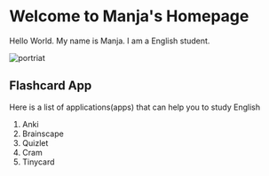 # Welcome to Manja's Homepage

Hello World. My name is Manja. I am a English student.

![portriat](https://www.artsy.net/artwork/elizabeth-lennie-mythography-152-abstract-oil-painting-of-a-woman-in-a-black-swimsuit-swimming-under-blue-water)


## Flashcard App
Here is a list of applications(apps) that can help you to study English

1. Anki
2. Brainscape
3. Quizlet
4. Cram
5. Tinycard

